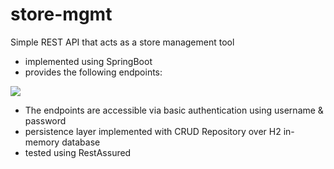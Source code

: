 # store-mgmt
Simple REST API that acts as a store management tool
- implemented using SpringBoot
- provides the following endpoints:

![](C:\Users\kotla\Desktop\endpoints.png)

- The endpoints are accessible via basic authentication using username & password
- persistence layer implemented with CRUD Repository over H2 in-memory database
- tested using RestAssured